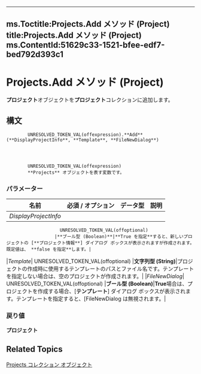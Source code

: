 

---
ms.Toctitle:Projects.Add メソッド (Project)
title:Projects.Add メソッド (Project)
ms.ContentId:51629c33-1521-bfee-edf7-bed792d393c1
---
# Projects.Add メソッド (Project)




**プロジェクト**オブジェクトを**プロジェクト**コレクションに追加します。

## 構文

            UNRESOLVED_TOKEN_VAL(offexpression).**Add**(**DisplayProjectInfo**, **Template**, **FileNewDialog**)




            UNRESOLVED_TOKEN_VAL(offexpression)
            **Projects** オブジェクトを表す変数です。

### パラメーター

|**名前**|**必須 / オプション**|**データ型**|**説明**|
|---|---|---|---|
|*DisplayProjectInfo*|
                        UNRESOLVED_TOKEN_VAL(offoptional)
                      |**ブール型 (Boolean)**|**True を指定**すると、新しいプロジェクトの [**プロジェクト情報**] ダイアログ ボックスが表示されますが作成されます。既定値は、 **false を指定**します。|
|*Template*|
                        UNRESOLVED_TOKEN_VAL(offoptional)
                      |**文字列型 (String)**|プロジェクトの作成時に使用するテンプレートのパスとファイル名です。テンプレートを指定しない場合は、空のプロジェクトが作成されます。|
|*FileNewDialog*|
                        UNRESOLVED_TOKEN_VAL(offoptional)
                      |**ブール型 (Boolean)**|**True**場合は、プロジェクトを作成する場合、[**テンプレート**] ダイアログ ボックスが表示されます。テンプレートを指定すると、[FileNewDialog は無視されます。|



### 戻り値
**プロジェクト**





## Related Topics

[Projects コレクション オブジェクト](5a254428-f50d-e74f-dd31-5cdb260a4364.md)




